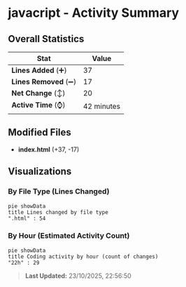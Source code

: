 # javacript - Activity Summary 

## Overall Statistics

| Stat                   | Value                                                             |
| ---------------------- | ----------------------------------------------------------------- |
| **Lines Added** (➕)   | 37                                          |
| **Lines Removed** (➖) | 17                                        |
| **Net Change** (↕)    | 20                |
| **Active Time** (⌚)   | 42 minutes |


## Modified Files
- **index.html** (+37, -17)

## Visualizations

### By File Type (Lines Changed)

```mermaid
pie showData
title Lines changed by file type
".html" : 54
```

### By Hour (Estimated Activity Count)

```mermaid
pie showData
title Coding activity by hour (count of changes)
"22h" : 29
```


> **Last Updated:** 23/10/2025, 22:56:50